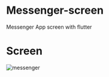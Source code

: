 # Messenger-screen
Messenger App screen with flutter
# Screen
![messenger](https://github.com/eslamzoghla/Messenger-screen/assets/95759229/2947e2f3-83e8-4717-bb25-4182337d5b28)
